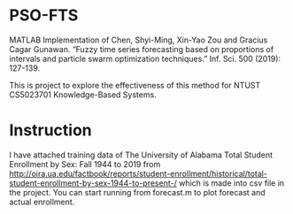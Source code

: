 # PSO-FTS
MATLAB Implementation of Chen, Shyi-Ming, Xin-Yao Zou and Gracius Cagar Gunawan. “Fuzzy time series forecasting based on proportions of intervals and particle swarm optimization techniques.” Inf. Sci. 500 (2019): 127-139.

This is project to explore the effectiveness of this method for NTUST CS5023701	Knowledge-Based Systems.

# Instruction
I have attached training data of The University of Alabama Total Student Enrollment by Sex: Fall 1944 to 2019 from http://oira.ua.edu/factbook/reports/student-enrollment/historical/total-student-enrollment-by-sex-1944-to-present-/ which is made into csv file in the project. You can start running from forecast.m to plot forecast and actual enrollment.

